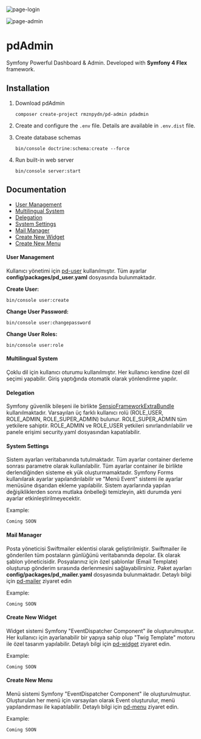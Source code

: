 ![page-login](https://user-images.githubusercontent.com/8649070/42580602-9e3bd2b0-8533-11e8-9a37-4ebb02765559.jpg)

![page-admin](https://user-images.githubusercontent.com/8649070/42580601-9e100496-8533-11e8-93bf-9d74e721ccd5.png)

pdAdmin 
=========
Symfony Powerful Dashboard & Admin. Developed with **Symfony 4 Flex** framework.

Installation
--------------------
1. Download pdAdmin
    ```
    composer create-project rmznpydn/pd-admin pdadmin 
    ```
2. Create and configure the `.env` file. Details are available in `.env.dist` file.

3. Create database schemas
    ```
    bin/console doctrine:schema:create --force
    ```
4. Run built-in web server
     ```
     bin/console server:start
     ```

Documentation
--------------------

* [User Management](#user-management)
* [Multilingual System](#multilingual-system)
* [Delegation](#delegation)
* [System Settings](#system-settings)
* [Mail Manager](#mail-manager)
* [Create New Widget](#create-new-widget)
* [Create New Menu](#create-new-menu)

#### User Management
Kullanıcı yönetimi için [pd-user](https://github.com/rmznpydn/pd-user) kullanılmıştır. Tüm ayarlar __config/packages/pd_user.yaml__ dosyasında bulunmaktadır.

__Create User:__
````
bin/console user:create
````
__Change User Password:__
````
bin/console user:changepassword
````
__Change User Roles:__
````
bin/console user:role
````

#### Multilingual System
Çoklu dil için kullanıcı oturumu kullanılmıştır. Her kullanıcı kendine özel dil seçimi yapabilir. 
Giriş yaptığında otomatik olarak yönlendirme yapılır. 

#### Delegation
Symfony güvenlik bileşeni ile birlikte [SensioFrameworkExtraBundle](https://symfony.com/doc/master/bundles/SensioFrameworkExtraBundle/annotations/security.html) kullanılmaktadır.
Varsayılan üç farklı kullanıcı rolü (ROLE_USER, ROLE_ADMIN, ROLE_SUPER_ADMIN) bulunur. ROLE_SUPER_ADMIN tüm yetkilere sahiptir. ROLE_ADMIN ve ROLE_USER yetkileri sınırlandırılabilir
ve panele erişimi security.yaml dosyasından kapatılabilir.

#### System Settings
Sistem ayarları veritabanında tutulmaktadır. Tüm ayarlar container derleme sonrası parametre olarak kullanılabilir. Tüm ayarlar container ile birlikte derlendiğinden
sisteme ek yük oluşturmamaktadır. Symfony Forms kullanılarak ayarlar yapılandırılabilir ve "Menü Event" sistemi ile ayarlar menüsüne dışarıdan ekleme yapılabilir. 
Sistem ayarlarında yapılan değişikliklerden sonra mutlaka önbelleği temizleyin, akti durumda yeni ayarlar etkinleştirilmeyecektir.  

Example:
```
Coming SOON
```

#### Mail Manager
Posta yöneticisi Swiftmailer eklentisi olarak geliştirilmiştir. Swiftmailer ile gönderilen tüm postaların günlüğünü veritabanında depolar. Ek olarak şablon yöneticisidir. 
Posyalarınız için özel şablonlar (Email Template) oluşturup gönderim sırasında derlenmesini sağlayabilirsiniz. Paket ayarları __config/packages/pd_mailer.yaml__ dosyasında bulunmaktadır.
Detaylı bilgi için [pd-mailer](https://github.com/rmznpydn/pd-mailer) ziyaret edin

Example:
```
Coming SOON
```

#### Create New Widget
Widget sistemi Symfony "EventDispatcher Component" ile oluşturulmuştur. Her kullanıcı için ayarlanabilir bir yapıya sahip olup "Twig Template" motoru ile özel tasarım yapılabilir.
Detaylı bilgi için [pd-widget](https://github.com/rmznpydn/pd-widget) ziyaret edin. 

Example:
```
Coming SOON
```

#### Create New Menu
Menü sistemi Symfony "EventDispatcher Component" ile oluşturulmuştur. Oluşturulan her menü için varsayılan olarak Event oluşturulur, menü yapılandırması ile kapatılabilir. Detaylı bilgi için
[pd-menu](https://github.com/rmznpydn/pd-menu) ziyaret edin.

Example:
```
Coming SOON
```
